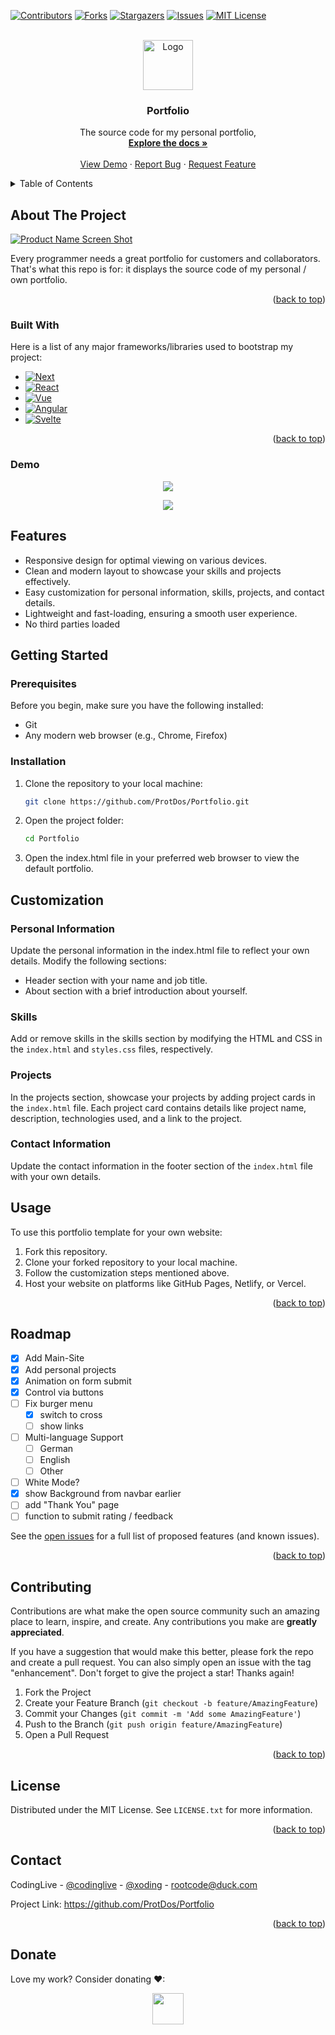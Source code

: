 <a name="readme-top"></a>
[![Contributors][contributors-shield]][contributors-url]
[![Forks][forks-shield]][forks-url]
[![Stargazers][stars-shield]][stars-url]
[![Issues][issues-shield]][issues-url]
[![MIT License][license-shield]][license-url]

<br />
<div align="center">
  <a href="https://github.com/ProtDos/Portfolio">
    <img src="https://portfolio.protdos.com/IMG_5452.png" alt="Logo" width="80" height="80">

  </a>

  <h3 align="center">Portfolio</h3>

  <p align="center">
    The source code for my personal portfolio,
    <br />
    <a href="https://github.com/ProtDos/Portfolio"><strong>Explore the docs »</strong></a>
    <br />
    <br />
    <a href="https://portfolio.protdos.com">View Demo</a>
    ·
    <a href="https://github.com/ProtDos/Portfolio/issues">Report Bug</a>
    ·
    <a href="https://github.com/ProtDos/Portfolio/issues">Request Feature</a>
  </p>
</div>



<!-- TABLE OF CONTENTS -->
<details>
  <summary>Table of Contents</summary>
  <ol>
    <li>
      <a href="#about-the-project">About The Project</a>
      <ul>
        <li><a href="#built-with">Built With</a></li>
      </ul>
    </li>
    <li><a href="#usage">Usage</a></li>
    <li><a href="#roadmap">Roadmap</a></li>
    <li><a href="#contributing">Contributing</a></li>
    <li><a href="#license">License</a></li>
    <li><a href="#contact">Contact</a></li>
  </ol>
</details>



<!-- ABOUT THE PROJECT -->
## About The Project

[![Product Name Screen Shot][product-screenshot]](https://github.com/ProtDos/Portfolio)

Every programmer needs a great portfolio for customers and collaborators. That's what this repo is for: it displays the source code of my personal /  own portfolio.

<p align="right">(<a href="#readme-top">back to top</a>)</p>



### Built With

Here is a list of any major frameworks/libraries used to bootstrap my project:

* [![Next][Next.js]][Next-url]
* [![React][React.js]][React-url]
* [![Vue][Vue.js]][Vue-url]
* [![Angular][Angular.io]][Angular-url]
* [![Svelte][Svelte.dev]][Svelte-url]

<p align="right">(<a href="#readme-top">back to top</a>)</p>


### Demo

<div align="center">
  <img src="https://github.com/ProtDos/Portfolio/assets/69071809/0fde85e0-5a2c-4a4d-909a-d1e73d6231e3">
  <div><p></p></div>
  <img src="https://github.com/ProtDos/Portfolio/assets/69071809/c3e3695d-11bd-4c84-b215-4aa6308296bb">
</div>

## Features

* Responsive design for optimal viewing on various devices.
* Clean and modern layout to showcase your skills and projects effectively.
* Easy customization for personal information, skills, projects, and contact details.
* Lightweight and fast-loading, ensuring a smooth user experience.
* No third parties loaded

## Getting Started
### Prerequisites

Before you begin, make sure you have the following installed:

* Git
* Any modern web browser (e.g., Chrome, Firefox)

### Installation

1. Clone the repository to your local machine:
   ```bash
   git clone https://github.com/ProtDos/Portfolio.git
   ```
2. Open the project folder:
   ```bash
   cd Portfolio
    ```
3. Open the index.html file in your preferred web browser to view the default portfolio.


## Customization
### Personal Information

Update the personal information in the index.html file to reflect your own details. Modify the following sections:

* Header section with your name and job title.
* About section with a brief introduction about yourself.

### Skills
Add or remove skills in the skills section by modifying the HTML and CSS in the `index.html` and `styles.css` files, respectively.

### Projects
In the projects section, showcase your projects by adding project cards in the `index.html` file. Each project card contains details like project name, description, technologies used, and a link to the project.

### Contact Information
Update the contact information in the footer section of the `index.html` file with your own details.


## Usage

To use this portfolio template for your own website:

1. Fork this repository.
2. Clone your forked repository to your local machine.
3. Follow the customization steps mentioned above.
4. Host your website on platforms like GitHub Pages, Netlify, or Vercel.


<p align="right">(<a href="#readme-top">back to top</a>)</p>



<!-- ROADMAP -->
## Roadmap

- [x] Add Main-Site
- [x] Add personal projects
- [x] Animation on form submit
- [X] Control via buttons
- [ ] Fix burger menu
  - [X] switch to cross
  - [ ] show links
- [ ] Multi-language Support
    - [ ] German
    - [ ] English
    - [ ] Other
- [ ] White Mode?
- [X] show Background from navbar earlier
- [ ] add "Thank You" page
- [ ] function to submit rating / feedback

See the [open issues](https://github.com/ProtDos/Portfolio/issues) for a full list of proposed features (and known issues).

<p align="right">(<a href="#readme-top">back to top</a>)</p>



<!-- CONTRIBUTING -->
## Contributing

Contributions are what make the open source community such an amazing place to learn, inspire, and create. Any contributions you make are **greatly appreciated**.

If you have a suggestion that would make this better, please fork the repo and create a pull request. You can also simply open an issue with the tag "enhancement".
Don't forget to give the project a star! Thanks again!

1. Fork the Project
2. Create your Feature Branch (`git checkout -b feature/AmazingFeature`)
3. Commit your Changes (`git commit -m 'Add some AmazingFeature'`)
4. Push to the Branch (`git push origin feature/AmazingFeature`)
5. Open a Pull Request

<p align="right">(<a href="#readme-top">back to top</a>)</p>



<!-- LICENSE -->
## License

Distributed under the MIT License. See `LICENSE.txt` for more information.

<p align="right">(<a href="#readme-top">back to top</a>)</p>



<!-- CONTACT -->
## Contact

CodingLive - [@codinglive](https://discord.com/users/786495827827752990) - [@xoding](https://t.me/xoding) - rootcode@duck.com

Project Link: https://github.com/ProtDos/Portfolio

<p align="right">(<a href="#readme-top">back to top</a>)</p>


## Donate
Love my work? Consider donating ❤:

<div align="center">
<a href="https://www.paypal.com/paypalme/xoding"><img src="https://img.shields.io/badge/PayPal-000000?style=for-the-badge&logo=paypal&logoColor=white" height="50"/></a>
</div>



<!-- MARKDOWN LINKS & IMAGES -->
<!-- https://www.markdownguide.org/basic-syntax/#reference-style-links -->
[contributors-shield]: https://img.shields.io/github/contributors/ProtDos/Portfolio.svg?style=for-the-badge
[contributors-url]: https://github.com//ProtDos/Portfolio/graphs/contributors

[forks-shield]: https://img.shields.io/github/forks/ProtDos/Portfolio.svg?style=for-the-badge
[forks-url]: https://github.com/ProtDos/Portfolio/network/members

[stars-shield]: https://img.shields.io/github/stars/ProtDos/Portfolio.svg?style=for-the-badge
[stars-url]: https://github.com/ProtDos/Portfolio/stargazers

[issues-shield]: https://img.shields.io/github/issues/ProtDos/Portfolio.svg?style=for-the-badge
[issues-url]: https://github.com/ProtDos/Portfolio/issues

[license-shield]: https://img.shields.io/github/license/ProtDos/Portfolio.svg?style=for-the-badge
[license-url]: https://github.com/ProtDos/Portfolio/blob/master/LICENSE.txt

[linkedin-shield]: https://img.shields.io/badge/-LinkedIn-black.svg?style=for-the-badge&logo=linkedin&colorB=555
[linkedin-url]: https://linkedin.com/in/othneildrew

[product-screenshot]: https://portfolio.protdos.com/_astro/wordmark.svg

[PayPal]: https://img.shields.io/badge/PayPal-000000?style=for-the-badge&logo=paypal&logoColor=white
[PayPal-url]: paypal.me/xoding



[Next.js]: https://img.shields.io/badge/astro-000000?style=for-the-badge&logo=astro&logoColor=white
[Next-url]: https://nextjs.org/

[React.js]: https://img.shields.io/badge/vercel-20232A?style=for-the-badge&logo=vercel&logoColor=61DAFB
[React-url]: https://reactjs.org/

[Vue.js]: https://img.shields.io/badge/html-35495E?style=for-the-badge&logo=html5&logoColor=4FC08D
[Vue-url]: https://vuejs.org/

[Angular.io]: https://img.shields.io/badge/JavaScript-DD0031?style=for-the-badge&logo=javascript&logoColor=white
[Angular-url]: https://angular.io/

[Svelte.dev]: https://img.shields.io/badge/CSS-4A4A55?style=for-the-badge&logo=css3&logoColor=FF3E00
[Svelte-url]: https://svelte.dev/

